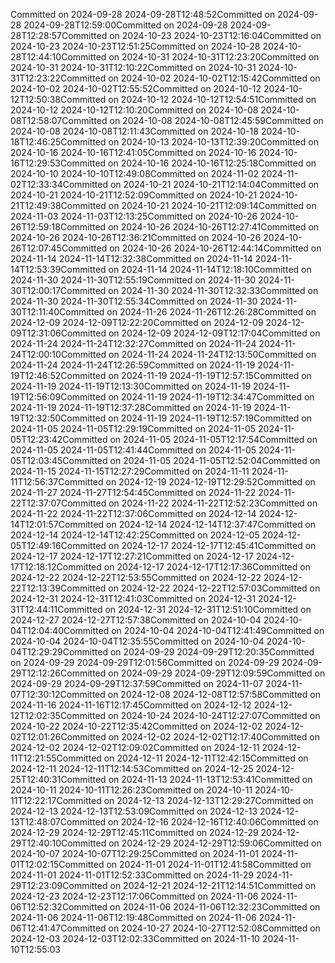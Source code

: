 Committed on 2024-09-28 2024-09-28T12:48:52Committed on 2024-09-28 2024-09-28T12:59:00Committed on 2024-09-28 2024-09-28T12:28:57Committed on 2024-10-23 2024-10-23T12:16:04Committed on 2024-10-23 2024-10-23T12:51:25Committed on 2024-10-28 2024-10-28T12:44:10Committed on 2024-10-31 2024-10-31T12:23:20Committed on 2024-10-31 2024-10-31T12:10:22Committed on 2024-10-31 2024-10-31T12:23:22Committed on 2024-10-02 2024-10-02T12:15:42Committed on 2024-10-02 2024-10-02T12:55:52Committed on 2024-10-12 2024-10-12T12:50:38Committed on 2024-10-12 2024-10-12T12:54:51Committed on 2024-10-12 2024-10-12T12:10:20Committed on 2024-10-08 2024-10-08T12:58:07Committed on 2024-10-08 2024-10-08T12:45:59Committed on 2024-10-08 2024-10-08T12:11:43Committed on 2024-10-18 2024-10-18T12:46:25Committed on 2024-10-13 2024-10-13T12:39:20Committed on 2024-10-16 2024-10-16T12:41:05Committed on 2024-10-16 2024-10-16T12:29:53Committed on 2024-10-16 2024-10-16T12:25:18Committed on 2024-10-10 2024-10-10T12:49:08Committed on 2024-11-02 2024-11-02T12:33:34Committed on 2024-10-21 2024-10-21T12:14:04Committed on 2024-10-21 2024-10-21T12:52:09Committed on 2024-10-21 2024-10-21T12:49:38Committed on 2024-10-21 2024-10-21T12:09:14Committed on 2024-11-03 2024-11-03T12:13:25Committed on 2024-10-26 2024-10-26T12:59:18Committed on 2024-10-26 2024-10-26T12:27:41Committed on 2024-10-26 2024-10-26T12:36:21Committed on 2024-10-26 2024-10-26T12:07:45Committed on 2024-10-26 2024-10-26T12:44:14Committed on 2024-11-14 2024-11-14T12:32:38Committed on 2024-11-14 2024-11-14T12:53:39Committed on 2024-11-14 2024-11-14T12:18:10Committed on 2024-11-30 2024-11-30T12:55:19Committed on 2024-11-30 2024-11-30T12:00:17Committed on 2024-11-30 2024-11-30T12:32:33Committed on 2024-11-30 2024-11-30T12:55:34Committed on 2024-11-30 2024-11-30T12:11:40Committed on 2024-11-26 2024-11-26T12:26:28Committed on 2024-12-09 2024-12-09T12:22:20Committed on 2024-12-09 2024-12-09T12:31:06Committed on 2024-12-09 2024-12-09T12:17:04Committed on 2024-11-24 2024-11-24T12:32:27Committed on 2024-11-24 2024-11-24T12:00:10Committed on 2024-11-24 2024-11-24T12:13:50Committed on 2024-11-24 2024-11-24T12:26:59Committed on 2024-11-19 2024-11-19T12:46:52Committed on 2024-11-19 2024-11-19T12:57:15Committed on 2024-11-19 2024-11-19T12:13:30Committed on 2024-11-19 2024-11-19T12:56:09Committed on 2024-11-19 2024-11-19T12:34:47Committed on 2024-11-19 2024-11-19T12:37:28Committed on 2024-11-19 2024-11-19T12:32:50Committed on 2024-11-19 2024-11-19T12:57:19Committed on 2024-11-05 2024-11-05T12:29:19Committed on 2024-11-05 2024-11-05T12:23:42Committed on 2024-11-05 2024-11-05T12:17:54Committed on 2024-11-05 2024-11-05T12:41:44Committed on 2024-11-05 2024-11-05T12:03:45Committed on 2024-11-05 2024-11-05T12:52:04Committed on 2024-11-15 2024-11-15T12:27:29Committed on 2024-11-11 2024-11-11T12:56:37Committed on 2024-12-19 2024-12-19T12:29:52Committed on 2024-11-27 2024-11-27T12:54:45Committed on 2024-11-22 2024-11-22T12:37:07Committed on 2024-11-22 2024-11-22T12:52:23Committed on 2024-11-22 2024-11-22T12:37:06Committed on 2024-12-14 2024-12-14T12:01:57Committed on 2024-12-14 2024-12-14T12:37:47Committed on 2024-12-14 2024-12-14T12:42:25Committed on 2024-12-05 2024-12-05T12:49:16Committed on 2024-12-17 2024-12-17T12:45:41Committed on 2024-12-17 2024-12-17T12:27:21Committed on 2024-12-17 2024-12-17T12:18:12Committed on 2024-12-17 2024-12-17T12:17:36Committed on 2024-12-22 2024-12-22T12:53:55Committed on 2024-12-22 2024-12-22T12:13:39Committed on 2024-12-22 2024-12-22T12:57:03Committed on 2024-12-31 2024-12-31T12:41:03Committed on 2024-12-31 2024-12-31T12:44:11Committed on 2024-12-31 2024-12-31T12:51:10Committed on 2024-12-27 2024-12-27T12:57:38Committed on 2024-10-04 2024-10-04T12:04:40Committed on 2024-10-04 2024-10-04T12:41:49Committed on 2024-10-04 2024-10-04T12:35:55Committed on 2024-10-04 2024-10-04T12:29:29Committed on 2024-09-29 2024-09-29T12:20:35Committed on 2024-09-29 2024-09-29T12:01:56Committed on 2024-09-29 2024-09-29T12:12:26Committed on 2024-09-29 2024-09-29T12:09:59Committed on 2024-09-29 2024-09-29T12:37:59Committed on 2024-11-07 2024-11-07T12:30:12Committed on 2024-12-08 2024-12-08T12:57:58Committed on 2024-11-16 2024-11-16T12:17:45Committed on 2024-12-12 2024-12-12T12:02:35Committed on 2024-10-24 2024-10-24T12:27:07Committed on 2024-10-22 2024-10-22T12:35:42Committed on 2024-12-02 2024-12-02T12:01:26Committed on 2024-12-02 2024-12-02T12:17:40Committed on 2024-12-02 2024-12-02T12:09:02Committed on 2024-12-11 2024-12-11T12:21:55Committed on 2024-12-11 2024-12-11T12:42:15Committed on 2024-12-11 2024-12-11T12:14:53Committed on 2024-12-25 2024-12-25T12:40:31Committed on 2024-11-13 2024-11-13T12:53:41Committed on 2024-10-11 2024-10-11T12:26:23Committed on 2024-10-11 2024-10-11T12:22:17Committed on 2024-12-13 2024-12-13T12:29:27Committed on 2024-12-13 2024-12-13T12:53:09Committed on 2024-12-13 2024-12-13T12:48:07Committed on 2024-12-16 2024-12-16T12:40:06Committed on 2024-12-29 2024-12-29T12:45:11Committed on 2024-12-29 2024-12-29T12:40:10Committed on 2024-12-29 2024-12-29T12:59:06Committed on 2024-10-07 2024-10-07T12:29:25Committed on 2024-11-01 2024-11-01T12:02:15Committed on 2024-11-01 2024-11-01T12:41:58Committed on 2024-11-01 2024-11-01T12:52:33Committed on 2024-11-29 2024-11-29T12:23:09Committed on 2024-12-21 2024-12-21T12:14:51Committed on 2024-12-23 2024-12-23T12:17:06Committed on 2024-11-06 2024-11-06T12:52:32Committed on 2024-11-06 2024-11-06T12:32:23Committed on 2024-11-06 2024-11-06T12:19:48Committed on 2024-11-06 2024-11-06T12:41:47Committed on 2024-10-27 2024-10-27T12:52:08Committed on 2024-12-03 2024-12-03T12:02:33Committed on 2024-11-10 2024-11-10T12:55:03
